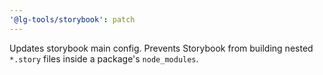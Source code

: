 ```yaml
---
'@lg-tools/storybook': patch
---
```


Updates storybook main config. Prevents Storybook from building nested `*.story` files inside a package's `node_modules`.
 